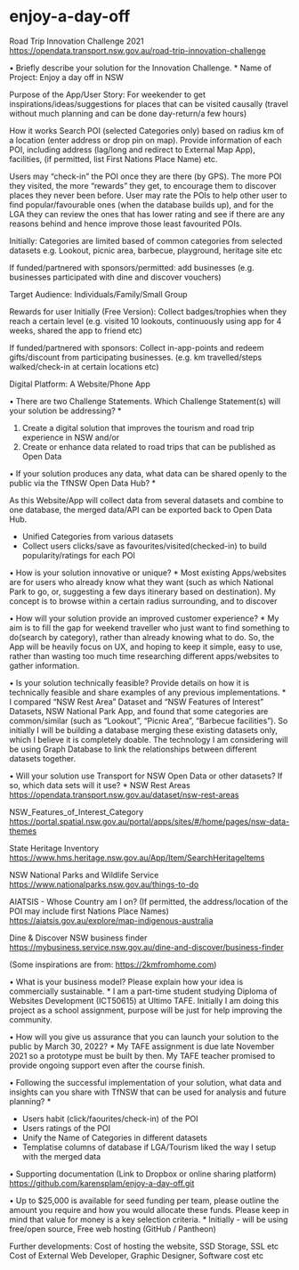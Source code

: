 # enjoy-a-day-off
Road Trip Innovation Challenge 2021
https://opendata.transport.nsw.gov.au/road-trip-innovation-challenge

•	Briefly describe your solution for the Innovation Challenge. *
Name of Project:
Enjoy a day off in NSW

Purpose of the App/User Story: 
For weekender to get inspirations/ideas/suggestions for places that can be visited causally (travel without much planning and can be done day-return/a few hours)

How it works
Search POI (selected Categories only) based on radius km of a location (enter address or drop pin on map). Provide information of each POI, including address (lag/long and redirect to External Map App), facilities, (if permitted, list First Nations Place Name) etc.

Users may “check-in” the POI once they are there (by GPS). The more POI they visited, the more “rewards” they get, to encourage them to discover places they never been before. User may rate the POIs to help other user to find popular/favourable ones (when the database builds up), and for the LGA they can review the ones that has lower rating and see if there are any reasons behind and hence improve those least favourited POIs.

Initially: Categories are limited based of common categories from selected datasets
e.g. Lookout, picnic area, barbecue, playground, heritage site etc

If funded/partnered with sponsors/permitted: add businesses (e.g. businesses participated with dine and discover vouchers)

Target Audience: 
Individuals/Family/Small Group 

Rewards for user
Initially (Free Version): Collect badges/trophies when they reach a certain level (e.g. visited 10 lookouts, continuously using app for 4 weeks, shared the app to friend etc)

If funded/partnered with sponsors: Collect in-app-points and redeem gifts/discount from participating businesses.
(e.g. km travelled/steps walked/check-in at certain locations etc)

Digital Platform: 
A Website/Phone App 

•	There are two Challenge Statements. 
Which Challenge Statement(s) will your solution be addressing? *
1.	Create a digital solution that improves the tourism and road trip experience in NSW and/or 
2.	Create or enhance data related to road trips that can be published as Open Data

•	If your solution produces any data, what data can be shared openly to the public via the TfNSW Open Data Hub? *

As this Website/App will collect data from several datasets and combine to one database, the merged data/API can be exported back to Open Data Hub.
- Unified Categories from various datasets
- Collect users clicks/save as favourites/visited(checked-in) to build popularity/ratings for each POI

•	How is your solution innovative or unique? *
Most existing Apps/websites are for users who already know what they want (such as which National Park to go, or, suggesting a few days itinerary based on destination). My concept is to browse within a certain radius surrounding, and to discover 

•	How will your solution provide an improved customer experience? *
My aim is to fill the gap for weekend traveller who just want to find something to do(search by category), rather than already knowing what to do. So, the App will be heavily focus on UX, and hoping to keep it simple, easy to use, rather than wasting too much time researching different apps/websites to gather information.

•	Is your solution technically feasible? Provide details on how it is technically feasible and share examples of any previous implementations. *
I compared “NSW Rest Area” Dataset and “NSW Features of Interest” Datasets, NSW National Park App, and found that some categories are common/similar (such as “Lookout”, “Picnic Area”, “Barbecue facilities”). So initially I will be building a database merging these existing datasets only, which I believe it is completely doable. The technology I am considering will be using Graph Database to link the relationships between different datasets together.

•	Will your solution use Transport for NSW Open Data or other datasets? If so, which data sets will it use? *
NSW Rest Areas
https://opendata.transport.nsw.gov.au/dataset/nsw-rest-areas 

NSW_Features_of_Interest_Category
https://portal.spatial.nsw.gov.au/portal/apps/sites/#/home/pages/nsw-data-themes 

State Heritage Inventory
https://www.hms.heritage.nsw.gov.au/App/Item/SearchHeritageItems

NSW National Parks and Wildlife Service
https://www.nationalparks.nsw.gov.au/things-to-do 

AIATSIS - Whose Country am I on?
(If permitted, the address/location of the POI may include first Nations Place Names)
https://aiatsis.gov.au/explore/map-indigenous-australia 

Dine & Discover NSW business finder
https://mybusiness.service.nsw.gov.au/dine-and-discover/business-finder 

(Some inspirations are from: https://2kmfromhome.com)

•	What is your business model? Please explain how your idea is commercially sustainable. *
I am a part-time student studying Diploma of Websites Development (ICT50615) at Ultimo TAFE. Initially I am doing this project as a school assignment, purpose will be just for help improving the community.

•	How will you give us assurance that you can launch your solution to the public by March 30, 2022? *
My TAFE assignment is due late November 2021 so a prototype must be built by then. My TAFE teacher promised to provide ongoing support even after the course finish. 

•	Following the successful implementation of your solution, what data and insights can you share with TfNSW that can be used for analysis and future planning? *
- Users habit (click/faourites/check-in) of the POI
- Users ratings of the POI
- Unify the Name of Categories in different datasets
- Templatise columns of database if LGA/Tourism liked the way I setup with the merged data 

•	Supporting documentation (Link to Dropbox or online sharing platform)
https://github.com/karensplam/enjoy-a-day-off.git

•	Up to $25,000 is available for seed funding per team, please outline the amount you require and how you would allocate these funds. Please keep in mind that value for money is a key selection criteria. *
Initially - will be using free/open source, Free web hosting (GitHub / Pantheon) 

Further developments: 
Cost of hosting the website, SSD Storage, SSL etc
Cost of External Web Developer, Graphic Designer, Software cost etc
